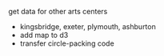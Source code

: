 get data for other arts centers

- kingsbridge, exeter, plymouth, ashburton
- add map to d3
- transfer circle-packing code
